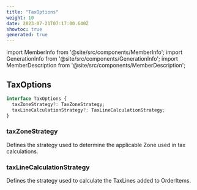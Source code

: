 ```yaml
---
title: "TaxOptions"
weight: 10
date: 2023-07-21T07:17:00.640Z
showtoc: true
generated: true
---
```

<!-- This file was generated from the Vendure source. Do not modify. Instead, re-run the "docs:build" script -->
import MemberInfo from '@site/src/components/MemberInfo';
import GenerationInfo from '@site/src/components/GenerationInfo';
import MemberDescription from '@site/src/components/MemberDescription';


## TaxOptions

<GenerationInfo sourceFile="packages/core/src/config/vendure-config.ts" sourceLine="825" packageName="@vendure/core" />



```ts title="Signature"
interface TaxOptions {
  taxZoneStrategy?: TaxZoneStrategy;
  taxLineCalculationStrategy?: TaxLineCalculationStrategy;
}
```

<div className="members-wrapper">

### taxZoneStrategy

<MemberInfo kind="property" type="<a href='/docs/reference/typescript-api/tax/tax-zone-strategy#taxzonestrategy'>TaxZoneStrategy</a>" default="<a href='/docs/reference/typescript-api/tax/default-tax-zone-strategy#defaulttaxzonestrategy'>DefaultTaxZoneStrategy</a>"   />

Defines the strategy used to determine the applicable Zone used in tax calculations.
### taxLineCalculationStrategy

<MemberInfo kind="property" type="<a href='/docs/reference/typescript-api/tax/tax-line-calculation-strategy#taxlinecalculationstrategy'>TaxLineCalculationStrategy</a>" default="<a href='/docs/reference/typescript-api/tax/default-tax-line-calculation-strategy#defaulttaxlinecalculationstrategy'>DefaultTaxLineCalculationStrategy</a>"   />

Defines the strategy used to calculate the TaxLines added to OrderItems.


</div>
